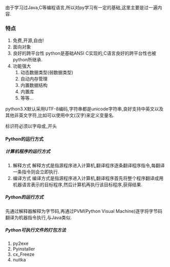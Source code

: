 由于学习过Java,C等编程语言,所以对py学习有一定的基础,这里主要是过一遍内容.

### 特点
1. 免费,开源,自由!
2. 面向对象
3. 良好的跨平台性
   python是基础ANSI C实现的,C语言良好的跨平台性也被python所继承.
4. 功能强大
	1. 动态数据类型(弱数据类型)
	2. 自动内存管理
	3. 内置数据结构
	4. 内置库
	5. 等等...
	   
python3.X默认采用UTF-8编码,字符串都是unicode字符串,良好支持中英文以及其他非英文字符,比如可以使用中文(汉字)来定义变量名.

标识符必须以字母或_开头

#### Python的运行方式

##### 计算机程序的运行方式
1. 解释方式
解释方式是指源程序进入计算机,翻译程序逐条翻译程序指令,每翻译一条指令则会立即执行.
2. 编译方式
编译方式是指源程序进入计算机,翻译程序首先将整个程序翻译成用机器语言表示的目标程序,然后计算机再执行该目标程序,获得结果.

##### Python的运行方式
先通过解释器解释为字节码,再通过PVM(Python Visual Machine)逐字将字节码翻译为机器指令执行,与Java类似.

##### Python可执行文件的打包方法
1. py2exe
2. Pyinstaller
3. cx_Freeze
4. nuitka